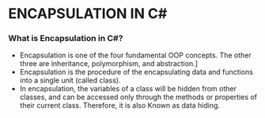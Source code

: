 # ENCAPSULATION IN C#

### What is Encapsulation in C#?
- Encapsulation is one of the four fundamental OOP concepts. The other three are inheritance, polymorphism, and abstraction.]
- Encapsulation is the procedure of the encapsulating data and functions into a single unit (called class).
- In encapsulation, the variables of a class will be hidden from other classes, and can be accessed only through the methods or properties of their current class. Therefore, it is also Known as data hiding.
